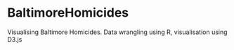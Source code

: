 BaltimoreHomicides
==================

Visualising Baltimore Homicides. Data wrangling using R, visualisation using D3.js
